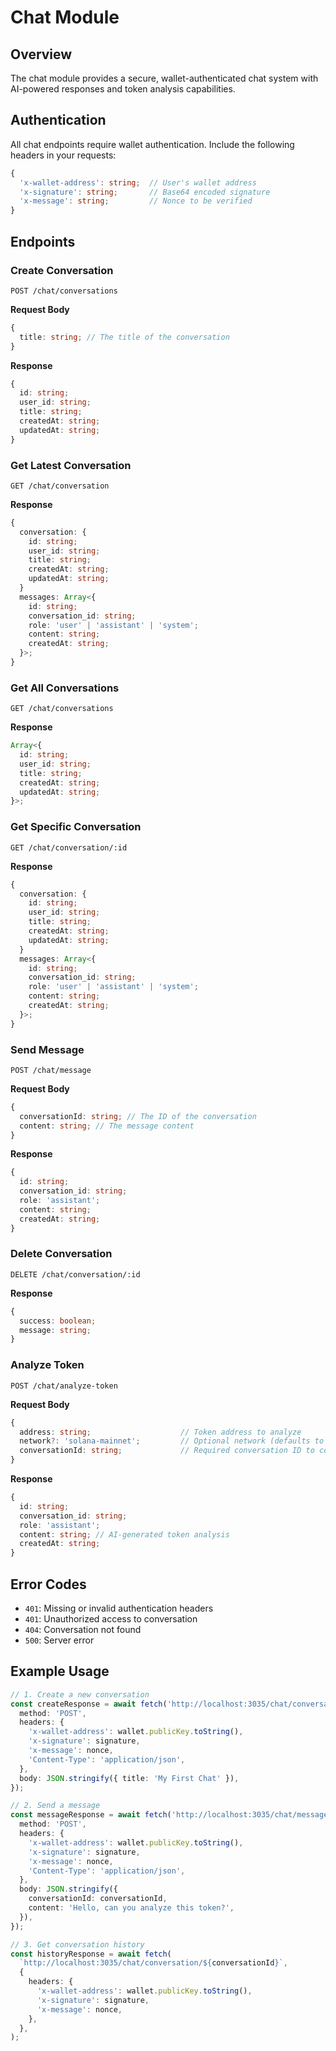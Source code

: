 # Chat Module

## Overview

The chat module provides a secure, wallet-authenticated chat system with AI-powered responses and token analysis capabilities.

## Authentication

All chat endpoints require wallet authentication. Include the following headers in your requests:

```typescript
{
  'x-wallet-address': string;  // User's wallet address
  'x-signature': string;       // Base64 encoded signature
  'x-message': string;         // Nonce to be verified
}
```

## Endpoints

### Create Conversation

```http
POST /chat/conversations
```

**Request Body**

```typescript
{
  title: string; // The title of the conversation
}
```

**Response**

```typescript
{
  id: string;
  user_id: string;
  title: string;
  createdAt: string;
  updatedAt: string;
}
```

### Get Latest Conversation

```http
GET /chat/conversation
```

**Response**

```typescript
{
  conversation: {
    id: string;
    user_id: string;
    title: string;
    createdAt: string;
    updatedAt: string;
  }
  messages: Array<{
    id: string;
    conversation_id: string;
    role: 'user' | 'assistant' | 'system';
    content: string;
    createdAt: string;
  }>;
}
```

### Get All Conversations

```http
GET /chat/conversations
```

**Response**

```typescript
Array<{
  id: string;
  user_id: string;
  title: string;
  createdAt: string;
  updatedAt: string;
}>;
```

### Get Specific Conversation

```http
GET /chat/conversation/:id
```

**Response**

```typescript
{
  conversation: {
    id: string;
    user_id: string;
    title: string;
    createdAt: string;
    updatedAt: string;
  }
  messages: Array<{
    id: string;
    conversation_id: string;
    role: 'user' | 'assistant' | 'system';
    content: string;
    createdAt: string;
  }>;
}
```

### Send Message

```http
POST /chat/message
```

**Request Body**

```typescript
{
  conversationId: string; // The ID of the conversation
  content: string; // The message content
}
```

**Response**

```typescript
{
  id: string;
  conversation_id: string;
  role: 'assistant';
  content: string;
  createdAt: string;
}
```

### Delete Conversation

```http
DELETE /chat/conversation/:id
```

**Response**

```typescript
{
  success: boolean;
  message: string;
}
```

### Analyze Token

```http
POST /chat/analyze-token
```

**Request Body**

```typescript
{
  address: string;                    // Token address to analyze
  network?: 'solana-mainnet';         // Optional network (defaults to Solana mainnet)
  conversationId: string;             // Required conversation ID to continue existing chat
}
```

**Response**

```typescript
{
  id: string;
  conversation_id: string;
  role: 'assistant';
  content: string; // AI-generated token analysis
  createdAt: string;
}
```

## Error Codes

- `401`: Missing or invalid authentication headers
- `401`: Unauthorized access to conversation
- `404`: Conversation not found
- `500`: Server error

## Example Usage

```typescript
// 1. Create a new conversation
const createResponse = await fetch('http://localhost:3035/chat/conversations', {
  method: 'POST',
  headers: {
    'x-wallet-address': wallet.publicKey.toString(),
    'x-signature': signature,
    'x-message': nonce,
    'Content-Type': 'application/json',
  },
  body: JSON.stringify({ title: 'My First Chat' }),
});

// 2. Send a message
const messageResponse = await fetch('http://localhost:3035/chat/message', {
  method: 'POST',
  headers: {
    'x-wallet-address': wallet.publicKey.toString(),
    'x-signature': signature,
    'x-message': nonce,
    'Content-Type': 'application/json',
  },
  body: JSON.stringify({
    conversationId: conversationId,
    content: 'Hello, can you analyze this token?',
  }),
});

// 3. Get conversation history
const historyResponse = await fetch(
  `http://localhost:3035/chat/conversation/${conversationId}`,
  {
    headers: {
      'x-wallet-address': wallet.publicKey.toString(),
      'x-signature': signature,
      'x-message': nonce,
    },
  },
);
```
